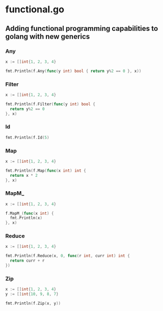 # functional.go

## Adding functional programming capabilities to golang with new generics

### Any

```go
x := []int{1, 2, 3, 4}

fmt.Println(f.Any(func(y int) bool { return y%2 == 0 }, x))
```

### Filter

```go
x := []int{1, 2, 3, 4}

fmt.Println(f.Filter(func(y int) bool {
  return y%2 == 0
}, x)
```

### Id

```go
fmt.Println(f.Id(5)
```

### Map

```go
x := []int{1, 2, 3, 4}

fmt.Println(f.Map(func(x int) int {
  return x * 2
}, x)
```

### MapM\_

```go
x := []int{1, 2, 3, 4}

f.MapM_(func(x int) {
  fmt.Println(x)
}, x)
```

### Reduce

```go
x := []int{1, 2, 3, 4}

fmt.Println(f.Reduce(x, 0, func(r int, curr int) int {
  return curr + r
})
```

### Zip

```go
x := []int{1, 2, 3, 4}
y := []int{10, 9, 8, 7}

fmt.Println(f.Zip(x, y))
```
